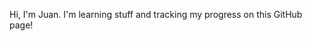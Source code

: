 Hi, I'm Juan. I'm learning stuff and tracking my progress on this GitHub page!

<!---
juabn/juabn is a ✨ special ✨ repository because its `README.md` (this file) appears on your GitHub profile.
You can click the Preview link to take a look at your changes.
--->
